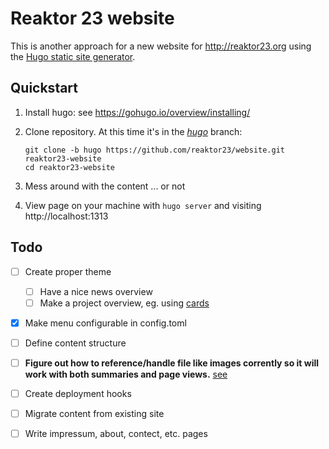 Reaktor 23 website
==================

This is another approach for a new website for http://reaktor23.org using the
[Hugo static site generator](https://gohugo.io/).


Quickstart
----------

1. Install hugo: see https://gohugo.io/overview/installing/
2. Clone repository. At this time it's in the [*hugo*](https://github.com/reaktor23/website/tree/hugo) branch:

    ```
    git clone -b hugo https://github.com/reaktor23/website.git reaktor23-website
    cd reaktor23-website
    ```
4. Mess around with the content ... or not
5. View page on your machine with `hugo server` and visiting http://localhost:1313


Todo
----

- [ ] Create proper theme
  - [ ] Have a nice news overview
  - [ ] Make a project overview, eg. using [cards](https://themes.gohugo.io/robust/)
- [x] Make menu configurable in config.toml
- [ ] Define content structure
- [ ] **Figure out how to reference/handle file like images corrently so it will work with both summaries and page views.** [see](https://github.com/spf13/hugo/issues/1240)
- [ ] Create deployment hooks
- [ ] Migrate content from existing site
- [ ] Write impressum, about, contect, etc. pages

